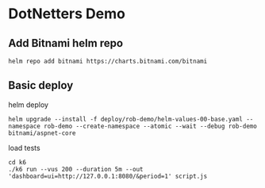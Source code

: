 # DotNetters Demo

## Add Bitnami helm repo

```
helm repo add bitnami https://charts.bitnami.com/bitnami
```

## Basic deploy

helm deploy

```
helm upgrade --install -f deploy/rob-demo/helm-values-00-base.yaml --namespace rob-demo --create-namespace --atomic --wait --debug rob-demo bitnami/aspnet-core
```

load tests

```
cd k6
./k6 run --vus 200 --duration 5m --out 'dashboard=ui=http://127.0.0.1:8080/&period=1' script.js
```